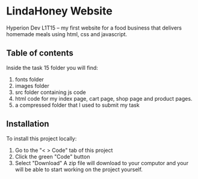 # LindaHoney Website
Hyperion Dev L1T15 – my first website for a food business that delivers homemade meals using html, css and javascript.

## Table of contents
Inside the task 15 folder you will find:
1. fonts folder
2. images folder
3. src folder containing js code
4. html code for my index page, cart page, shop page and product pages.
5. a compressed folder that I used to submit my task

## Installation 
To install this project locally:
1. Go to the "< > Code" tab of this project
2. Click the green "Code" button
3. Select "Download" 
A zip file will download to your computor and your will be able to start working on the project yourself. 
